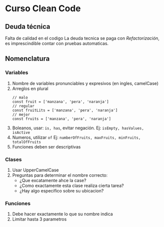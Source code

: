 # Curso Clean Code

## Deuda técnica

Falta de calidad en el codigo
La deuda tecnica se paga con _Refactorización_, es imprescindible contar con pruebas automaticas.

## Nomenclatura

### Variables
1. Nombre de variables pronunciables y expresivos (en ingles, camelCase)
2. Arreglos en plural
   ```
   // malo
   const fruit = ['manzana', 'pera', 'naranja']
   // regular
   const fruitLits = ['manzana', 'pera', 'naranja']
   // mejor
   const fruits = ['manzana', 'pera', 'naranja']
   ```
3. Boleanos, usar: `is, has`, evitar negación. Ej: `isEmpty, hasValues, isActive`
4. Numeros, utilizar `of` Ej: `numberOfFruits, maxFruits, minFruits, totalOfFruits`
5. Funciones deben ser descriptivas

### Clases
1. Usar UpperCamelCase
2. Preguntas para determinar el nombre correcto: 
   - ¿Que excatamente ahce la case?
   - ¿Como exactamente esta clase realiza cierta tarea?
   - ¿Hay algo especifico sobre su ubicacion?

### Funciones
1. Debe hacer exactamente lo que su nombre indica
2. Limitar hasta 3 parametros





